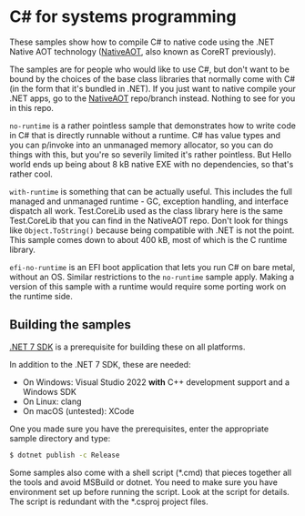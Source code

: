 # C# for systems programming

These samples show how to compile C# to native code using the .NET Native AOT technology ([NativeAOT](https://github.com/dotnet/runtimelab/tree/feature/NativeAOT), also known as CoreRT previously).

The samples are for people who would like to use C#, but don't want to be bound by the choices of the base class libraries that normally come with C# (in the form that it's bundled in .NET). If you just want to native compile your .NET apps, go to the [NativeAOT](https://github.com/dotnet/runtimelab/tree/feature/NativeAOT) repo/branch instead. Nothing to see for you in this repo.

`no-runtime` is a rather pointless sample that demonstrates how to write code in C# that is directly runnable without a runtime. C# has value types and you can p/invoke into an unmanaged memory allocator, so you can do things with this, but you're so severily limited it's rather pointless. But Hello world ends up being about 8 kB native EXE with no dependencies, so that's rather cool.

`with-runtime` is something that can be actually useful. This includes the full managed and unmanaged runtime - GC, exception handling, and interface dispatch all work. Test.CoreLib used as the class library here is the same Test.CoreLib that you can find in the NativeAOT repo. Don't look for things like `Object.ToString()` because being compatible with .NET is not the point. This sample comes down to about 400 kB, most of which is the C runtime library.

`efi-no-runtime` is an EFI boot application that lets you run C# on bare metal, without an OS. Similar restrictions to the `no-runtime` sample apply. Making a version of this sample with a runtime would require some porting work on the runtime side.

## Building the samples

[.NET 7 SDK](https://dotnet.microsoft.com/download) is a prerequisite for building these on all platforms.

In addition to the .NET 7 SDK, these are needed:
* On Windows: Visual Studio 2022 **with** C++ development support and a Windows SDK
* On Linux: clang
* On macOS (untested): XCode

One you made sure you have the prerequisites, enter the appropriate sample directory and type:

```bash
$ dotnet publish -c Release
```

Some samples also come with a shell script (*.cmd) that pieces together all the tools and avoid MSBuild or dotnet. You need to make sure you have environment set up before running the script. Look at the script for details. The script is redundant with the *.csproj project files.
